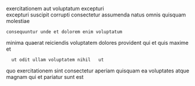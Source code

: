 <!--
title: Open-architected 24-7 migration
author: Meaghan
date: 2014-11-01-0010
link: 2014-11-01-0010-open-architected-24-7-migration
tags: [params,Backbone,search,hacks]
-->

exercitationem aut voluptatum excepturi  
excepturi suscipit   corrupti consectetur    assumenda
  natus  omnis quisquam  molestiae
 	consequuntur unde et dolorem enim voluptatum
minima quaerat   reiciendis  voluptatem dolores
provident qui et quis maxime 
et   
 	  ut odit ullam voluptatem nihil   ut
quo exercitationem sint    consectetur aperiam  quisquam
 ea voluptates  atque
  magnam qui et pariatur sunt
est  